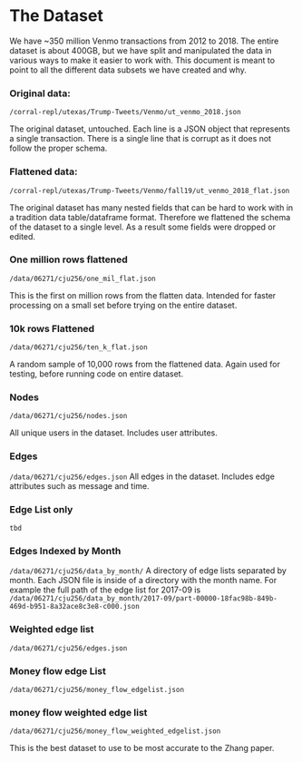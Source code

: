# The Dataset


We have ~350 million Venmo transactions from 2012 to 2018. The entire dataset is about 400GB, but we have split and manipulated the data in various ways to make it easier to work with. This document is meant to point to all the different data subsets we have created and why.

### Original data:
```/corral-repl/utexas/Trump-Tweets/Venmo/ut_venmo_2018.json```

The original dataset, untouched. Each line is a JSON object that represents a single transaction.
There is a single line that is corrupt as it does not follow the proper schema.

### Flattened data:
```/corral-repl/utexas/Trump-Tweets/Venmo/fall19/ut_venmo_2018_flat.json```

The original dataset has many nested fields that can be hard to work with in a tradition data table/dataframe format.
Therefore we flattened the schema of the dataset to a single level. As a result some fields were dropped or edited.

### One million rows flattened
```/data/06271/cju256/one_mil_flat.json```

This is the first on million rows from the flatten data. Intended for faster processing on a small set before trying on the entire dataset.

### 10k rows Flattened
```/data/06271/cju256/ten_k_flat.json```

A random sample of 10,000 rows from the flattened data. Again used for testing, before running code on entire dataset.

### Nodes
```/data/06271/cju256/nodes.json```

All unique users in the dataset. Includes user attributes.

### Edges
```/data/06271/cju256/edges.json```
All edges in the dataset. Includes edge attributes such as message and time.


### Edge List only
```tbd```

### Edges Indexed by Month
```/data/06271/cju256/data_by_month/```
A directory of edge lists separated by month. Each JSON file is inside of a directory with the month name.
For example the full path of the edge list for 2017-09 is ```/data/06271/cju256/data_by_month/2017-09/part-00000-18fac98b-849b-469d-b951-8a32ace8c3e8-c000.json```

### Weighted edge list
```/data/06271/cju256/edges.json```

### Money flow edge List
```/data/06271/cju256/money_flow_edgelist.json```

### money flow weighted edge list
```/data/06271/cju256/money_flow_weighted_edgelist.json```

This is the best dataset to use to be most accurate to the Zhang paper.
